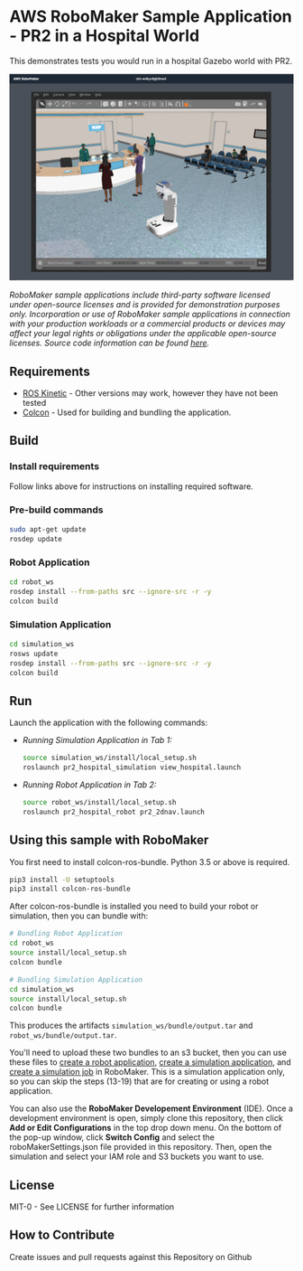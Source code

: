 # AWS RoboMaker Sample Application - PR2 in a Hospital World

This demonstrates tests you would run in a hospital Gazebo world with PR2. 

![PR2_In_Hospital](images/pr2_in_hospital.png)

_RoboMaker sample applications include third-party software licensed under open-source licenses and is provided for demonstration purposes only. Incorporation or use of RoboMaker sample applications in connection with your production workloads or a commercial products or devices may affect your legal rights or obligations under the applicable open-source licenses. Source code information can be found [here](https://s3.console.aws.amazon.com/s3/buckets/robomaker-applications-us-east-1-72fc243f9355/hello-world/?region=us-east-1)._

## Requirements

- [ROS Kinetic](http://wiki.ros.org/kinetic/Installation/Ubuntu) - Other versions may work, however they have not been tested
- [Colcon](https://colcon.readthedocs.io/en/released/user/installation.html) - Used for building and bundling the application.

## Build
### Install requirements
Follow links above for instructions on installing required software.

### Pre-build commands

```bash
sudo apt-get update
rosdep update
```

### Robot Application

```bash
cd robot_ws
rosdep install --from-paths src --ignore-src -r -y
colcon build
```

### Simulation Application

```bash
cd simulation_ws
rosws update
rosdep install --from-paths src --ignore-src -r -y
colcon build
```

## Run

Launch the application with the following commands:

- *Running Simulation Application in Tab 1:*
    ```bash
    source simulation_ws/install/local_setup.sh
    roslaunch pr2_hospital_simulation view_hospital.launch
    ```

- *Running Robot Application in Tab 2:*
    ```bash
    source robot_ws/install/local_setup.sh
    roslaunch pr2_hospital_robot pr2_2dnav.launch
    ```

## Using this sample with RoboMaker

You first need to install colcon-ros-bundle. Python 3.5 or above is required.

```bash
pip3 install -U setuptools
pip3 install colcon-ros-bundle
```

After colcon-ros-bundle is installed you need to build your robot or simulation, then you can bundle with:

```bash
# Bundling Robot Application
cd robot_ws
source install/local_setup.sh
colcon bundle
```

```bash
# Bundling Simulation Application
cd simulation_ws
source install/local_setup.sh
colcon bundle
```

This produces the artifacts `simulation_ws/bundle/output.tar` and `robot_ws/bundle/output.tar`.

You'll need to upload these two bundles to an s3 bucket, then you can use these files to
[create a robot application](https://docs.aws.amazon.com/robomaker/latest/dg/create-robot-application.html), [create a simulation application](https://docs.aws.amazon.com/robomaker/latest/dg/create-simulation-application.html),
and [create a simulation job](https://docs.aws.amazon.com/robomaker/latest/dg/create-simulation-job.html) in RoboMaker. This is a simulation application only, so you can skip the steps (13-19) that are for creating or using a robot application. 

You can also use the **RoboMaker Developement Environment** (IDE). Once a development environment is open, simply clone this repository, then click **Add or Edit Configurations** in the top drop down menu. On the bottom of the pop-up window, click **Switch Config** and select the roboMakerSettings.json file provided in this repository. Then, open the simulation and select your IAM role and S3 buckets you want to use.

## License

MIT-0 - See LICENSE for further information

## How to Contribute

Create issues and pull requests against this Repository on Github
